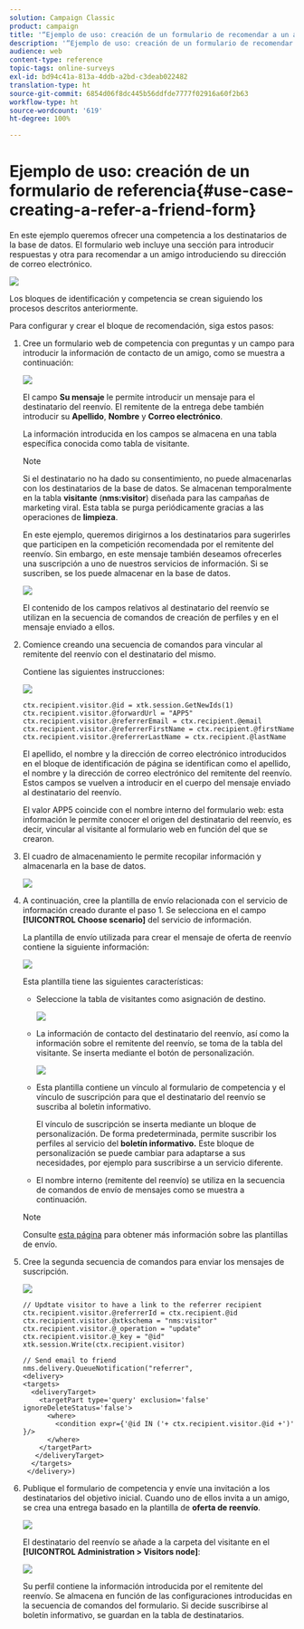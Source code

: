 ```yaml
---
solution: Campaign Classic
product: campaign
title: '“Ejemplo de uso: creación de un formulario de recomendar a un amigo”'
description: '“Ejemplo de uso: creación de un formulario de recomendar a un amigo”'
audience: web
content-type: reference
topic-tags: online-surveys
exl-id: bd94c41a-813a-4ddb-a2bd-c3deab022482
translation-type: ht
source-git-commit: 6854d06f8dc445b56ddfde7777f02916a60f2b63
workflow-type: ht
source-wordcount: '619'
ht-degree: 100%

---
```


# Ejemplo de uso: creación de un formulario de referencia{#use-case-creating-a-refer-a-friend-form}

En este ejemplo queremos ofrecer una competencia a los destinatarios de la base de datos. El formulario web incluye una sección para introducir respuestas y otra para recomendar a un amigo introduciendo su dirección de correo electrónico.

![](assets/s_ncs_admin_survey_viral_sample_0.png)

Los bloques de identificación y competencia se crean siguiendo los procesos descritos anteriormente.

Para configurar y crear el bloque de recomendación, siga estos pasos:

1. Cree un formulario web de competencia con preguntas y un campo para introducir la información de contacto de un amigo, como se muestra a continuación:

   ![](assets/s_ncs_admin_survey_viral_sample_2.png)

   El campo **Su mensaje** le permite introducir un mensaje para el destinatario del reenvío. El remitente de la entrega debe también introducir su **Apellido**, **Nombre** y **Correo electrónico**.

   La información introducida en los campos se almacena en una tabla específica conocida como tabla de visitante.

   >[!NOTE]
   >
   >Si el destinatario no ha dado su consentimiento, no puede almacenarlas con los destinatarios de la base de datos. Se almacenan temporalmente en la tabla **visitante** (**nms:visitor**) diseñada para las campañas de marketing viral. Esta tabla se purga periódicamente gracias a las operaciones de **limpieza**.
   >
   >En este ejemplo, queremos dirigirnos a los destinatarios para sugerirles que participen en la competición recomendada por el remitente del reenvío. Sin embargo, en este mensaje también deseamos ofrecerles una suscripción a uno de nuestros servicios de información. Si se suscriben, se los puede almacenar en la base de datos.

   ![](assets/s_ncs_admin_survey_viral_sample_5.png)

   El contenido de los campos relativos al destinatario del reenvío se utilizan en la secuencia de comandos de creación de perfiles y en el mensaje enviado a ellos.

1. Comience creando una secuencia de comandos para vincular al remitente del reenvío con el destinatario del mismo.

   Contiene las siguientes instrucciones:

   ![](assets/s_ncs_admin_survey_viral_sample_4.png)

   ```
   ctx.recipient.visitor.@id = xtk.session.GetNewIds(1)
   ctx.recipient.visitor.@forwardUrl = "APP5"
   ctx.recipient.visitor.@referrerEmail = ctx.recipient.@email
   ctx.recipient.visitor.@referrerFirstName = ctx.recipient.@firstName
   ctx.recipient.visitor.@referrerLastName = ctx.recipient.@lastName
   ```

   El apellido, el nombre y la dirección de correo electrónico introducidos en el bloque de identificación de página se identifican como el apellido, el nombre y la dirección de correo electrónico del remitente del reenvío. Estos campos se vuelven a introducir en el cuerpo del mensaje enviado al destinatario del reenvío.

   El valor APP5 coincide con el nombre interno del formulario web: esta información le permite conocer el origen del destinatario del reenvío, es decir, vincular al visitante al formulario web en función del que se crearon.

1. El cuadro de almacenamiento le permite recopilar información y almacenarla en la base de datos.

   ![](assets/s_ncs_admin_survey_viral_sample_4b.png)

1. A continuación, cree la plantilla de envío relacionada con el servicio de información creado durante el paso 1. Se selecciona en el campo **[!UICONTROL Choose scenario]** del servicio de información.

   La plantilla de envío utilizada para crear el mensaje de oferta de reenvío contiene la siguiente información:

   ![](assets/s_ncs_admin_survey_viral_sample_7.png)

   Esta plantilla tiene las siguientes características:

   * Seleccione la tabla de visitantes como asignación de destino.

      ![](assets/s_ncs_admin_survey_viral_sample_7b.png)

   * La información de contacto del destinatario del reenvío, así como la información sobre el remitente del reenvío, se toma de la tabla del visitante. Se inserta mediante el botón de personalización.

      ![](assets/s_ncs_admin_survey_viral_sample_7a.png)

   * Esta plantilla contiene un vínculo al formulario de competencia y el vínculo de suscripción para que el destinatario del reenvío se suscriba al boletín informativo.

      El vínculo de suscripción se inserta mediante un bloque de personalización. De forma predeterminada, permite suscribir los perfiles al servicio del **boletín informativo.** Este bloque de personalización se puede cambiar para adaptarse a sus necesidades, por ejemplo para suscribirse a un servicio diferente.

   * El nombre interno (remitente del reenvío) se utiliza en la secuencia de comandos de envío de mensajes como se muestra a continuación.
   >[!NOTE]
   >
   >Consulte [esta página](../../delivery/using/about-templates.md) para obtener más información sobre las plantillas de envío.

1. Cree la segunda secuencia de comandos para enviar los mensajes de suscripción.

   ![](assets/s_ncs_admin_survey_viral_sample_7c.png)

   ```
   // Updtate visitor to have a link to the referrer recipient
   ctx.recipient.visitor.@referrerId = ctx.recipient.@id
   ctx.recipient.visitor.@xtkschema = "nms:visitor"
   ctx.recipient.visitor.@_operation = "update" 
   ctx.recipient.visitor.@_key = "@id" 
   xtk.session.Write(ctx.recipient.visitor)
   
   // Send email to friend
   nms.delivery.QueueNotification("referrer",
   <delivery>
   <targets>
     <deliveryTarget>
       <targetPart type='query' exclusion='false' ignoreDeleteStatus='false'>
         <where>
           <condition expr={'@id IN ('+ ctx.recipient.visitor.@id +')' }/>
         </where>
       </targetPart>
      </deliveryTarget>
     </targets>
    </delivery>)
   ```

1. Publique el formulario de competencia y envíe una invitación a los destinatarios del objetivo inicial. Cuando uno de ellos invita a un amigo, se crea una entrega basado en la plantilla de **oferta de reenvío**.

   ![](assets/s_ncs_admin_survey_viral_sample_8.png)

   El destinatario del reenvío se añade a la carpeta del visitante en el **[!UICONTROL Administration > Visitors node]**:

   ![](assets/s_ncs_admin_survey_viral_sample_9.png)

   Su perfil contiene la información introducida por el remitente del reenvío. Se almacena en función de las configuraciones introducidas en la secuencia de comandos del formulario. Si decide suscribirse al boletín informativo, se guardan en la tabla de destinatarios.
